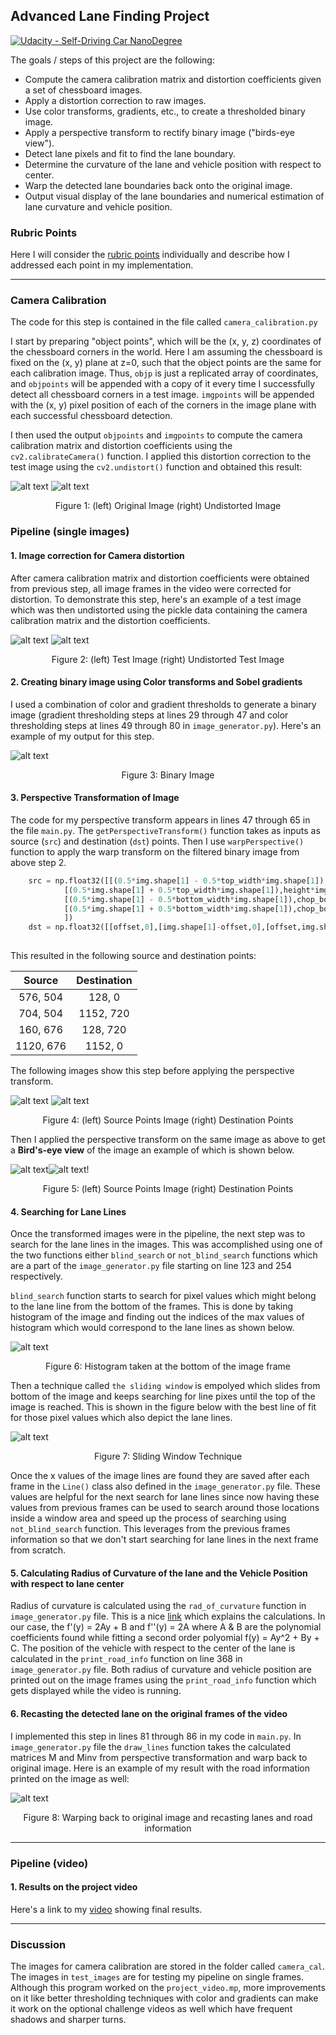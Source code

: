 ## Advanced Lane Finding Project
[![Udacity - Self-Driving Car NanoDegree](https://s3.amazonaws.com/udacity-sdc/github/shield-carnd.svg)](http://www.udacity.com/drive)


The goals / steps of this project are the following:

* Compute the camera calibration matrix and distortion coefficients given a set of chessboard images.
* Apply a distortion correction to raw images.
* Use color transforms, gradients, etc., to create a thresholded binary image.
* Apply a perspective transform to rectify binary image ("birds-eye view").
* Detect lane pixels and fit to find the lane boundary.
* Determine the curvature of the lane and vehicle position with respect to center.
* Warp the detected lane boundaries back onto the original image.
* Output visual display of the lane boundaries and numerical estimation of lane curvature and vehicle position.

[//]: # (Image References)

[image1]: ./output_images/calibration1.jpg "To be calibrated"
[image2]: ./output_images/undistorted.jpg "Undistorted Image"
[image3]: ./output_images/test4.jpg "Test Image"
[image4]: ./output_images/undist_test4.jpg "Undistorted Image"
[image5]: ./output_images/binary_image.jpg "Binary Image"
[image6]: ./output_images/src.JPG "Source Image"
[image7]: ./output_images/dst.JPG "Destination Image"
[image8]: ./output_images/warped_image.jpg "Warped Image"
[image9]: ./output_images/warped_bin_image.jpg "Warped Binary Image"
[image10]: ./output_images/hist.JPG "Histogram"
[image11]: ./output_images/sliding_window.jpg "Sliding Window"
[image12]: ./output_images/recast.png "Recast Image"


### Rubric Points

Here I will consider the [rubric points](https://review.udacity.com/#!/rubrics/571/view) individually and describe how I addressed each point in my implementation.  

---


### Camera Calibration

The code for this step is contained in the file called `camera_calibration.py`  

I start by preparing "object points", which will be the (x, y, z) coordinates of the chessboard corners in the world. Here I am assuming the chessboard is fixed on the (x, y) plane at z=0, such that the object points are the same for each calibration image.  Thus, `objp` is just a replicated array of coordinates, and `objpoints` will be appended with a copy of it every time I successfully detect all chessboard corners in a test image.  `imgpoints` will be appended with the (x, y) pixel position of each of the corners in the image plane with each successful chessboard detection.  

I then used the output `objpoints` and `imgpoints` to compute the camera calibration matrix and distortion coefficients using the `cv2.calibrateCamera()` function.  I applied this distortion correction to the test image using the `cv2.undistort()` function and obtained this result: 

![alt text][image1] ![alt text][image2]
<p style="text-align: center;"> Figure 1: (left) Original Image (right) Undistorted Image </p>


### Pipeline (single images)

#### 1. Image correction for Camera distortion

After camera calibration matrix and distortion coefficients were obtained from previous step, all image frames in the video were corrected for distortion. To demonstrate this step, here's an example of a test image which was then undistorted using the pickle data containing the camera calibration matrix and the distortion coefficients.

![alt text][image3] ![alt text][image4]
<p style="text-align: center;"> Figure 2: (left) Test Image (right) Undistorted Test Image </p>

#### 2. Creating binary image using Color transforms and Sobel gradients

I used a combination of color and gradient thresholds to generate a binary image (gradient thresholding steps at lines 29 through 47 and color thresholding steps at lines 49 through 80 in `image_generator.py`).  Here's an example of my output for this step.  

![alt text][image5]
<p style="text-align: center;"> Figure 3: Binary Image </p>

#### 3. Perspective Transformation of Image

The code for my perspective transform appears in lines 47 through 65 in the file `main.py`. The `getPerspectiveTransform()` function takes as inputs as source (`src`) and destination (`dst`) points. Then I use `warpPerspective()` function to apply the warp transform on the filtered binary image from above step 2.

```python
	src = np.float32([[(0.5*img.shape[1] - 0.5*top_width*img.shape[1]),height*img.shape[0]], # Point 1
			[(0.5*img.shape[1] + 0.5*top_width*img.shape[1]),height*img.shape[0]], # Point 2
			[(0.5*img.shape[1] - 0.5*bottom_width*img.shape[1]),chop_bottom*img.shape[0]],# Point 3
			[(0.5*img.shape[1] + 0.5*bottom_width*img.shape[1]),chop_bottom*img.shape[0]],# Point 4
			])
	dst = np.float32([[offset,0],[img.shape[1]-offset,0],[offset,img.shape[0]],[img.shape[1]-offset,img.shape[0]]])
	
```

This resulted in the following source and destination points:

| Source        | Destination   | 
|:-------------:|:-------------:| 
| 576, 504      | 128, 0        | 
| 704, 504      | 1152, 720     |
| 160, 676      | 128, 720      |
| 1120, 676     | 1152, 0       |

The following images show this step before applying the perspective transform.

![alt text][image6] ![alt text][image7]

<p style="text-align: center;"> Figure 4: (left) Source Points Image (right) Destination Points </p>

Then I applied the perspective transform on the same image as above to get a **Bird's-eye view** of the image an example of which is shown below.

![alt text][image8]![alt text][image9]!

<p style="text-align: center;"> Figure 5: (left) Source Points Image (right) Destination Points </p>

#### 4. Searching for Lane Lines

Once the transformed images were in the pipeline, the next step was to search for the lane lines in the images. This was accomplished using one of the two functions either `blind_search` or `not_blind_search` functions which are a part of the `image_generator.py` file starting on line 123 and 254 respectively. 

`blind_search` function starts to search for pixel values which might belong to the lane line from the bottom of the frames. This is done by taking histogram of the image and finding out the indices of the max values of histogram which would correspond to the lane lines as shown below.

![alt text][image10]
<p style="text-align: center;"> Figure 6: Histogram taken at the bottom of the image frame </p>

Then a technique called `the sliding window` is empolyed which slides from bottom of the image and keeps searching for line pixes until the top of the image is reached. This is shown in the figure below with the best line of fit for those pixel values which also depict the lane lines.

![alt text][image11]

<p style="text-align: center;"> Figure 7: Sliding Window Technique </p>

Once the x values of the image lines are found they are saved after each frame in the `Line()` class also defined in the `image_generator.py` file. These values are helpful for the next search for lane lines since now having these values from previous frames can be used to search around those locations inside a window area and speed up the process of searching using `not_blind_search` function. This leverages from the previous frames information so that we don't start searching for lane lines in the next frame from scratch.


#### 5. Calculating Radius of Curvature of the lane and the Vehicle Position with respect to lane center

Radius of curvature is calculated using the `rad_of_curvature` function in `image_generator.py` file. This is a nice [link](http://www.intmath.com/applications-differentiation/8-radius-curvature.php) which explains the calculations. In our case, the f'(y) = 2Ay + B and f''(y) = 2A where A & B are the polynomial coefficients found while fitting a second order polyomial f(y) = Ay^2 + By + C.
The position of the vehicle with respect to the center of the lane is calculated in the `print_road_info` function on line 368 in `image_generator.py` file. Both radius of curvature and vehicle position are printed out on the image frames using the `print_road_info` function which gets displayed while the video is running.

#### 6. Recasting the detected lane on the original frames of the video

I implemented this step in lines 81 through 86 in my code in `main.py`. In `image_generator.py` file the `draw_lines` function takes the calculated matrices M and Minv from perspective transformation and warp back to original image. Here is an example of my result with the road information printed on the image as well:

![alt text][image12]

<p style="text-align: center;"> Figure 8: Warping back to original image and recasting lanes and road information </p>

---

### Pipeline (video)

#### 1. Results on the project video

Here's a link to my [video](https://youtu.be/RDlLg0vW2rM) showing final results.

---

### Discussion

The images for camera calibration are stored in the folder called `camera_cal`.  The images in `test_images` are for testing my pipeline on single frames.  Although this program worked on the `project_video.mp`, more improvements on it like better thresholding techniques with color and gradients can make it work on the optional challenge videos as well which have frequent shadows and sharper turns.